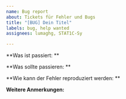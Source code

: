 ```yaml
---
name: Bug report
about: Tickets für Fehler und Bugs
title: "[BUG] Dein Titel"
labels: bug, help wanted
assignees: lumaghg, STAT1C-Sy

---
```


**Was ist passiert: **

**Was sollte passieren: **

**Wie kann der Fehler reproduziert werden: **

**Weitere Anmerkungen:**
